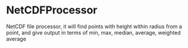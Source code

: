 # NetCDFProcessor
NetCDF file processor, it will find points with height within radius from a point, and give output in terms of min, max, median, average, weighted average
